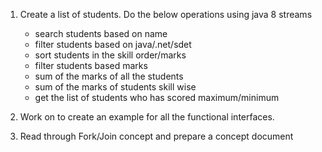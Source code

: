 1. Create a list of students. Do the below operations using java 8 streams
	- search students based on name
	- filter students based on java/.net/sdet
	- sort students in the skill order/marks
	- filter students based marks
	- sum of the marks of all the students
	- sum of the marks of students skill wise
	- get the list of students who has scored maximum/minimum
	
2. Work on to create an example for all the functional interfaces.
3. Read through Fork/Join concept and prepare a concept document
